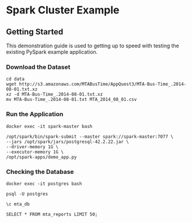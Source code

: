 # Spark Cluster Example

## Getting Started

This demonstration guide is used to getting up to speed with testing the existing PySpark example application.

### Download the Dataset

```shell
cd data
wget http://s3.amazonaws.com/MTABusTime/AppQuest3/MTA-Bus-Time_.2014-08-01.txt.xz
xz -d MTA-Bus-Time_.2014-08-01.txt.xz
mv MTA-Bus-Time_.2014-08-01.txt MTA_2014_08_01.csv
```

### Run the Application

```shell
docker exec -it spark-master bash

/opt/spark/bin/spark-submit --master spark://spark-master:7077 \
--jars /opt/spark/jars/postgresql-42.2.22.jar \
--driver-memory 1G \
--executor-memory 1G \
/opt/spark-apps/demo_app.py
```

### Checking the Database

```shell
docker exec -it postgres bash

psql -U postgres

\c mta_db

SELECT * FROM mta_reports LIMIT 50;
```
